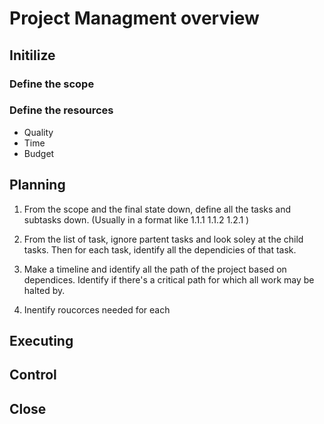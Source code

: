 # Project Managment overview 

## Initilize

### Define the scope 

### Define the resources

- Quality
- Time
- Budget

## Planning

1. From the scope and the final state down, define all the tasks and subtasks down. (Usually in a format like 1.1.1 1.1.2 1.2.1 )

2. From the list of task, ignore partent tasks and look soley at the child tasks. Then for each task, identify all the dependicies of that task. 

3. Make a timeline and identify all the path of the project based on dependices. 
    Identify if there's a critical path for which all work may be halted by. 

4. Inentify roucorces needed for each 

## Executing 

## Control 

## Close 
